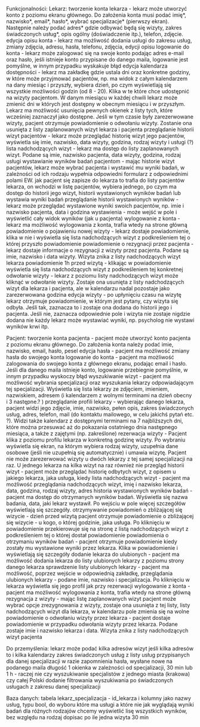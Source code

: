 Funkcjonalności:
Lekarz:
tworzenie konta lekarza - lekarz może utworzyć konto z poziomu ekranu głównego. Do założenia konta musi podać imię*, nazwisko*, email*, hasło*, wybrać specjalizacje* (pierwszy ekran). Następnie należy podać adres* gdzie odbywać będą się wizyty, zakres świadczonych usług*, opis ogólny (doświadczenie itp.), telefon, zdjęcie.    
edycja opisu konta - lekarz ma możliwość dodania usługi do zakresu usług, zmiany zdjęcia, adresu, hasła, telefonu, zdjęcia, edycji opisu
logowanie do konta - lekarz może zalogować się na swoje konto podając adres e-mail oraz hasło, jeśli istnieje konto przypisane do danego maila, logowanie jest pomyślne, w innym przypadku wyskakuje błąd
edycja kalendarza dostępności - lekarz ma zakładkę gdzie ustala dni oraz konkretne godziny, w które może przyjmować pacjentów, np. ma widok z całym kalendarzem na dany miesiąc i przyszły, wybiera dzień, po czym wyświetlają się wszystkie możliwości godzin (od 8 - 20). Klika w te które chce udostępnić na wizyty pacjentom. 
W danym miesiącu w każdej chwili lekarz może zmienić dni w których jest dostępny w obecnym miesiącu i w przyszłym. Lekarz ma możliwość usunięcia pewnych okienek z listy tych, które wcześniej zaznaczył jako dostępne. Jeśli w tym czasie były zarezerwowane wizyty, pacjent otrzymuje powiadomienie o odwołaniu wizyty. Zostanie ona usunięta z listy zaplanowanych wizyt lekarza i pacjenta
przeglądanie historii wizyt pacjentów - lekarz może przeglądać historię wizyt jego pacjentów, wyświetla się imie, nazwisko, data wizyty, godzina, rodzaj wizyty i usługi (?)
lista nadchodzących wizyt - lekarz ma dostęp do listy zaplanowanych wizyt. Podane są imie, nazwisko pacjenta, data wizyty, godzina, rodzaj usługi 
wystawianie wyników badań pacjentom - mając historie wizyt pacjentów, lekarz może wybrać pacjenta i wystawić mu wyniki badań, w zależności od ich rodzaju wypełnia odpowiedni formularz z odpowiednimi polami 
EW. jak pacjent się zapisze do lekarza to trafia do listy pacjentów lekarza, on wchodzi w listę pacjentów, wybiera jednego, po czym ma dostęp do historii jego wizyt, historii wystawionych wyników badań lub wystawia wyniki badań 
przeglądanie historii wystawionych wyników - lekarz może przeglądać wystawione wyniki swoich pacjentów, np. imie i nazwisko pacjenta, data i godzina wystawienia - może wejść w pole i wyświetlić cały widok wyników (jak u pacjenta) 
wylogowanie z konta - lekarz ma możliwość wylogowania z konta, trafia wtedy na strone główną
powiadomienie o pojawieniu nowej wizyty -  lekarz dostaje powiadomienie, klika w nie i wyświetla się lista nadchodzących wizyt z podkreśleniem tej o której przyszło powiadomienie
powiadomienie o rezygnacji przez pacjenta - lekarz dostaje informacje o rezygnacji z wizyty przez pacjenta. Podane są imie, nazwisko i data wizyty. Wizyta znika z listy nadchodzących wizyt lekarza
powiadomienie 1h przed wizytą - klikając w powiadomienie wyświetla się lista nadchodzących wizyt z podkreśleniem tej konkretnej
odwołanie wizyty - lekarz z poziomu listy nadchodzących wizyt może kliknąć w odwołanie wizyty. Zostaje ona usunięta z listy nadchodzących wizyt dla lekarza i pacjenta, ale w kalendarzu nadal pozostaje jako zarezerwowana godzina 
edycja wizyty - po upłynięciu czasu na wizytę lekarz otrzymuje powiadomienie, w którym jest pytany, czy wizyta się odbyła. Jeśli tak, zaznacza to i zostaje ona dodana do historii jego i pacjenta. Jeśli nie, zaznacza odpowiednie pole i wizyta nie zostaje nigdzie dodana
nie każdy lekarz może wystawiać wyniki, np. psycholog nie wystawi wyników krwi itp.

Pacjent:
tworzenie konta pacjenta - pacjent może utworzyć konto pacjenta z poziomu ekranu głównego. Do założenia konta należy podać imie, nazwisko, email, hasło, pesel
edycja hasła - pacjent ma możliwość zmiany hasła do swojego konta
logowanie do konta - pacjent ma możliwość zalogowania do swojego konta z głównego ekranu, podając email i hasło. Jeśli dla danego maila istnieje konto, logowanie przebiegnie pomyślnie, w innym przypadku wyskoczy błąd
wyszukiwanie wizyt - pacjent ma możliwość wybrania specjalizacji oraz wyszukania lekarzy odpowiadającym tej specjalizacji. Wyświetla się lista lekarzy ze zdjęciem, imieniem, nazwiskiem, adresem (i kalendarzem z wolnymi terminami na dzień obecny i 3 następne.? )
przeglądanie profili lekarzy - wybierając danego lekarza, pacjent widzi jego zdjęcie, imie, nazwisko, pełen opis, zakres świadczonych usług, adres, telefon, mail (do kontaktu mailowego, w celu jakichś pytań etc. ?). Widzi także kalendarz z dostępnymi terminami na 7 najbliższych dni, które można przesuwać aż do pokazania ostatniego dnia następnego miesiąca, a także z zajętymi (np. zakreślone)
rezerwacja wizyty - Pacjent klika z poziomu profilu lekarza w konkretną godzinę wizyty. Po wybraniu wyświetla się ekran, na którym wybiera rodzaj wizyty, uzupełnia dane osobowe (jeśli nie uzupełnią się automatycznie) i umawia wizytę. Pacjent nie może zarezerwować wizyty u dwóch lekarzy z tej samej specjalizacji na raz. U jednego lekarza na kilka wizyt na raz również nie
przegląd historii wizyt - pacjent może przeglądać historię odbytych wizyt, z opisem u jakiego lekarza, jaka usługa, kiedy
lista nadchodzących wizyt - pacjent ma możliwość przeglądania nadchodzących wizyt, imię i nazwisko lekarza, data, godzina, rodzaj wizyty, adres
historia wystawionych wyników badań - pacjent ma dostęp do otrzymanych wyników badań. Wyświetla się nazwa badania, data, jaki lekarz wystawił. Po wejściu w pole więcej szczegółów wyświetlają się szczegóły. 
otrzymywanie powiadomień o zbliżającej się wizycie - dzień przed wizytą pacjent otrzymuje powiadomienie o zbliżającej się wizycie - u kogo, o której godzinie, jaka usługa. Po kliknięciu w powiadomienie przekierowuje się na stronę z listą nadchodzących wizyt z podkreśleniem tej o której dostał powiadomienie 
powiadomienia o otrzymaniu wyników badań - pacjent otrzymuje powiadomienie kiedy zostały mu wystawione wyniki przez lekarza. Klika w powiadomienie i wyświetlają się szczegóły
dodanie lekarza do ulubionych - pacjent ma możliwość dodania lekarza do listy ulubionych lekarzy z poziomu strony danego lekarza
sprawdzenie listy ulubionych lekarzy - pacjent ma możliwość, poprzez wejście w odpowiednią zakładkę, przeglądania ulubionych lekarzy - podane imie, nazwisko i specjalizacja. Po kliknięciu w lekarza wyświetla się jego profil jak przy rezerwacji
wylogowanie z konta - pacjent ma możliwość wylogowania z konta, trafia wtedy na strone główną
rezygnacja z wizyty - mając listę zaplanowanych wizyt pacjent może wybrać opcje zrezygnowania z wizyty, zostaje ona usunięta z tej listy, listy nadchodzących wizyt dla lekarza, w kalendarzu pole zmienia się na wolne
powiadomienie o odwołaniu wizyty przez lekarza - pacjent dostaje powiadomienie w przypadku odwołania wizyty przez lekarza. Podane zostaje imie i nazwisko lekarza i data. Wizyta znika z listy nadchodzących wizyt pacjenta
	



Do przemyślenia:
lekarz może podać kilka adresów wizyt
jeśli kilka adresów to i kilka kalendarzy 
zakres świadczonych usług z listy usług przypisanych dla danej specjalizacji
w razie zapomnienia hasła, wysłane nowe na podanego maila
długość 1 okienka w zależności od specjalizacji, 30 min lub 1 h  - raczej nie
czy wyszukiwanie specjalistów z jednego miasta (krakowa) czy całej Polski
dodanie filtrowania wyszukiwania po świadczonych usługach z zakresu danej specjalizacji   



Baza danych:
tabela lekarz_specjalizacja - id_lekarza i kolumny jako nazwy usług, typu bool, do wyboru które ma usługi a które nie
jak wyglądają wyniki badań dla różnych rodzajów 
chcemy wyświetlić lisę wszystkich wyników, bez względu na rodzaj
dopisac po ile jedna wizyta 30 min
